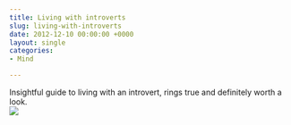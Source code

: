 ```yaml
---
title: Living with introverts
slug: living-with-introverts
date: 2012-12-10 00:00:00 +0000
layout: single
categories: 
- Mind

---
```

Insightful guide to living with an introvert, rings true and definitely worth a look.  
![][williampickup]

[williampickup]: /assets/images/2014/02/how_to_live_with_introverts_by_romanjones-d4tfoyo.jpg

